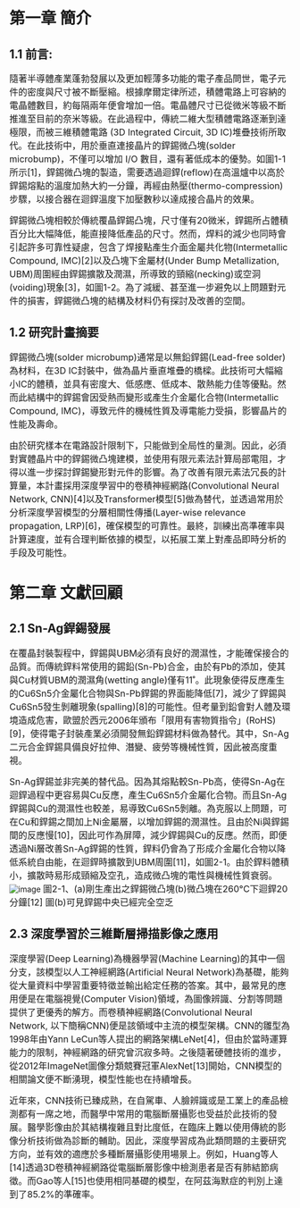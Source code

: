 # 第一章 簡介

## 1.1 前言:
<font size=3>隨著半導體產業蓬勃發展以及更加輕薄多功能的電子產品問世，電子元件的密度與尺寸被不斷壓縮。根據摩爾定律所述，積體電路上可容納的電晶體數目，約每隔兩年便會增加一倍。電晶體尺寸已從微米等級不斷推進至目前的奈米等級。在此過程中，傳統二維大型積體電路逐漸到達極限，而被三維積體電路 (3D Integrated Circuit, 3D IC)堆疊技術所取代。在此技術中，用於垂直連接晶片的銲錫微凸塊(solder microbump)，不僅可以增加 I/O 數目，還有著低成本的優勢。如圖1-1所示[1]，銲錫微凸塊的製造，需要透過迴銲(reflow)在高溫爐中以高於銲錫熔點的溫度加熱大約一分鐘，再經由熱壓(thermo-compression)步驟，以接合器在迴銲溫度下加壓數秒以達成接合晶片的效果。<br>
  
銲錫微凸塊相較於傳統覆晶銲錫凸塊，尺寸僅有20微米，銲錫所占體積百分比大幅降低，能直接降低產品的尺寸。然而，焊料的減少也同時會引起許多可靠性疑慮，包含了焊接點產生介面金屬共化物(Intermetallic Compound, IMC)[2]以及凸塊下金屬材(Under Bump Metallization, UBM)周圍經由銲錫擴散及潤濕，所導致的頸縮(necking)或空洞(voiding)現象[3]，如圖1-2。為了減緩、甚至進一步避免以上問題對元件的損害，銲錫微凸塊的結構及材料仍有探討及改善的空間。</font>  

## 1.2 研究計畫摘要
<font size=3>銲錫微凸塊(solder microbump)通常是以無鉛銲錫(Lead-free solder)為材料，在3D IC封裝中，做為晶片垂直堆疊的橋樑。此技術可大幅縮小IC的體積，並具有密度大、低感應、低成本、散熱能力佳等優點。然而此結構中的銲錫會因受熱而變形或產生介金屬化合物(Intermetallic Compound, IMC)，導致元件的機械性質及導電能力受損，影響晶片的性能及壽命。<br>
  
由於研究樣本在電路設計限制下，只能做到全局性的量測。因此，必須對實體晶片中的銲錫微凸塊建模，並使用有限元素法計算局部電阻，才得以進一步探討銲錫變形對元件的影響。為了改善有限元素法冗長的計算量，本計畫採用深度學習中的卷積神經網路(Convolutional Neural Network, CNN)[4]以及Transformer模型[5]做為替代，並透過常用於分析深度學習模型的分層相關性傳播(Layer-wise relevance propagation, LRP)[6]，確保模型的可靠性。最終，訓練出高準確率與計算速度，並有合理判斷依據的模型，以拓展工業上對產品即時分析的手段及可能性。</font>  

# 第二章 文獻回顧  
## 2.1 Sn-Ag銲錫發展
<font size=3>在覆晶封裝製程中，銲錫與UBM必須有良好的潤濕性，才能確保接合的品質。而傳統銲料常使用的錫鉛(Sn-Pb)合金，由於有Pb的添加，使其與Cu材質UBM的潤濕角(wetting angle)僅有11˚。此現象使得反應產生的Cu6Sn5介金屬化合物與Sn-Pb銲錫的界面能降低[7]，減少了銲錫與Cu6Sn5發生剝離現象(spalling)[8]的可能性。但考量到鉛會對人體及環境造成危害，歐盟於西元2006年頒布「限用有害物質指令」(RoHS)[9]，使得電子封裝產業必須開發無鉛銲錫材料做為替代。其中，Sn-Ag二元合金銲錫具備良好拉伸、潛變、疲勞等機械性質，因此被高度重視。<br>
  
Sn-Ag銲錫並非完美的替代品。因為其熔點較Sn-Pb高，使得Sn-Ag在迴銲過程中更容易與Cu反應，產生Cu6Sn5介金屬化合物。而且Sn-Ag銲錫與Cu的潤濕性也較差，易導致Cu6Sn5剝離。為克服以上問題，可在Cu和銲錫之間加上Ni金屬層，以增加銲錫的潤濕性。且由於Ni與銲錫間的反應慢[10]，因此可作為屏障，減少銲錫與Cu的反應。然而，即便透過Ni層改善Sn-Ag銲錫的性質，銲料仍會為了形成介金屬化合物以降低系統自由能，在迴銲時擴散到UBM周圍[11]，如圖2-1。由於銲料體積小，擴散時易形成頸縮及空孔，造成微凸塊的電性與機械性質衰弱。</font>  
![image](https://user-images.githubusercontent.com/55709819/156223977-5ae80905-2a5f-4a3e-a8be-6250b549e240.png)
<font size=3>圖2-1、(a)剛生產出之銲錫微凸塊(b)微凸塊在260°C下迴銲20分鐘[12] 圖(b)可見銲錫中央已經完全空乏</font>  

## 2.3 深度學習於三維斷層掃描影像之應用  
<font size=3>深度學習(Deep Learning)為機器學習(Machine Learning)的其中一個分支，該模型以人工神經網路(Artificial Neural Network)為基礎，能夠從大量資料中學習重要特徵並輸出給定任務的答案。其中，最常見的應用便是在電腦視覺(Computer Vision)領域，為圖像辨識、分割等問題提供了更優秀的解方。而卷積神經網路(Convolutional Neural Network, 以下簡稱CNN)便是該領域中主流的模型架構。CNN的雛型為1998年由Yann LeCun等人提出的網路架構LeNet[4]，但由於當時運算能力的限制，神經網路的研究曾沉寂多時。之後隨著硬體技術的進步，從2012年ImageNet圖像分類競賽冠軍AlexNet[13]開始，CNN模型的相關論文便不斷湧現，模型性能也在持續增長。<br>
  
近年來，CNN技術已臻成熟，在自駕車、人臉辨識或是工業上的產品檢測都有一席之地，而醫學中常用的電腦斷層攝影也受益於此技術的發展。醫學影像由於其結構複雜且對比度低，在臨床上難以使用傳統的影像分析技術做為診斷的輔助。因此，深度學習成為此類問題的主要研究方向，並有效的適應於多種斷層攝影使用場景上。例如，Huang等人[14]透過3D卷積神經網路從電腦斷層影像中檢測患者是否有肺結節病徵。而Gao等人[15]也使用相同基礎的模型，在阿茲海默症的判別上達到了85.2%的準確率。</font>  



